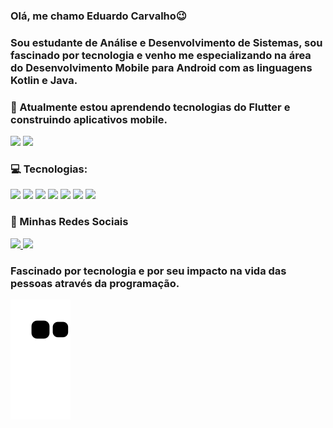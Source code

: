 ### Olá, me chamo Eduardo Carvalho😉

### Sou estudante de Análise e Desenvolvimento de Sistemas, sou fascinado por tecnologia e venho me especializando na área do Desenvolvimento Mobile para Android com as linguagens Kotlin e Java.

### 🌱 Atualmente estou aprendendo tecnologias do Flutter e construindo aplicativos mobile.

<div>
  <img height="150em" src="https://github-readme-stats.vercel.app/api?username=EduardoCarvalhoo&show_icons=true&theme=dark&include_all_commits=true&count_private=true"/>
  <img height="150em" src="https://github-readme-stats.vercel.app/api/top-langs/?username=EduardoCarvalhoo&layout=compact&langs_count-2&theme=dark"/>
</div>
  
### 💻 Tecnologias:<br>

<div>
  <img src="https://img.shields.io/badge/Kotlin-0095D5?&style=for-the-badge&logo=kotlin&logoColor=white"/>
  <img src="https://img.shields.io/badge/Java-ED8B00?style=for-the-badge&logo=openjdk&logoColor=white"/>
  <img src="https://img.shields.io/badge/Android-3DDC84?style=for-the-badge&logo=android&logoColor=white" target="_blank">
  <img src="https://img.shields.io/badge/Android_Studio-3DDC84?style=for-the-badge&logo=android-studio&logoColor=white" target="_blank">
  <img src="https://img.shields.io/badge/Flutter-02569B?style=for-the-badge&logo=flutter&logoColor=white)](https://flutter.dev/">
  <img src="https://img.shields.io/badge/Dart-0175C2?style=for-the-badge&logo=dart&logoColor=white)](https://dart.dev/">
  <img src="https://img.shields.io/badge/Visual_Studio_Code-007ACC?style=for-the-badge&logo=visual-studio-code&logoColor=white)](https://code.visualstudio.com/">
</div>

### 📲 Minhas Redes Sociais

<div>
  <a href="https://www.linkedin.com/in/eduardo-carvalho-590259143/">
  <img src="https://img.shields.io/badge/LinkedIn-0077B5?style=for-the-badge&logo=linkedin&logoColor=white">
  </a>
  <a href="https://www.instagram.com/edu_carv11/">
  <img src="https://img.shields.io/badge/Instagram-E4405F?style=for-the-badge&logo=instagram&logoColor=white">
  </a>
</div>

### Fascinado por tecnologia e por seu impacto na vida das pessoas através da programação.

![Snake animation](https://github.com/EduardoCarvalhoo/EduardoCarvalhoo/blob/output/github-contribution-grid-snake.svg)

